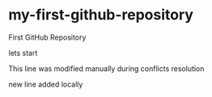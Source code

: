 # my-first-github-repository
First GitHub Repository

lets start

This line was modified manually during conflicts resolution

new line added locally